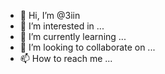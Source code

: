 - 👋 Hi, I’m @3iin
- 👀 I’m interested in ...
- 🌱 I’m currently learning ...
- 💞️ I’m looking to collaborate on ...
- 📫 How to reach me ...

<!---
3iin/3iin is a ✨ special ✨ repository because its `README.md` (this file) appears on your GitHub profile.
You can click the Preview link to take a look at your changes.
--->
